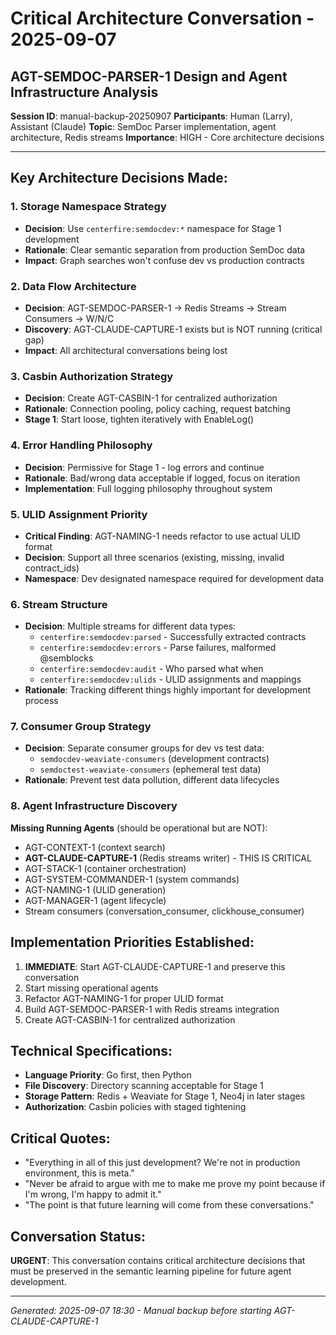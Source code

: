 # Critical Architecture Conversation - 2025-09-07
## AGT-SEMDOC-PARSER-1 Design and Agent Infrastructure Analysis

**Session ID**: manual-backup-20250907
**Participants**: Human (Larry), Assistant (Claude)
**Topic**: SemDoc Parser implementation, agent architecture, Redis streams
**Importance**: HIGH - Core architecture decisions

---

## Key Architecture Decisions Made:

### 1. Storage Namespace Strategy
- **Decision**: Use `centerfire:semdocdev:*` namespace for Stage 1 development
- **Rationale**: Clear semantic separation from production SemDoc data
- **Impact**: Graph searches won't confuse dev vs production contracts

### 2. Data Flow Architecture 
- **Decision**: AGT-SEMDOC-PARSER-1 → Redis Streams → Stream Consumers → W/N/C
- **Discovery**: AGT-CLAUDE-CAPTURE-1 exists but is NOT running (critical gap)
- **Impact**: All architectural conversations being lost

### 3. Casbin Authorization Strategy
- **Decision**: Create AGT-CASBIN-1 for centralized authorization
- **Rationale**: Connection pooling, policy caching, request batching
- **Stage 1**: Start loose, tighten iteratively with EnableLog()

### 4. Error Handling Philosophy
- **Decision**: Permissive for Stage 1 - log errors and continue
- **Rationale**: Bad/wrong data acceptable if logged, focus on iteration
- **Implementation**: Full logging philosophy throughout system

### 5. ULID Assignment Priority
- **Critical Finding**: AGT-NAMING-1 needs refactor to use actual ULID format
- **Decision**: Support all three scenarios (existing, missing, invalid contract_ids)
- **Namespace**: Dev designated namespace required for development data

### 6. Stream Structure
- **Decision**: Multiple streams for different data types:
  - `centerfire:semdocdev:parsed` - Successfully extracted contracts
  - `centerfire:semdocdev:errors` - Parse failures, malformed @semblocks  
  - `centerfire:semdocdev:audit` - Who parsed what when
  - `centerfire:semdocdev:ulids` - ULID assignments and mappings
- **Rationale**: Tracking different things highly important for development process

### 7. Consumer Group Strategy  
- **Decision**: Separate consumer groups for dev vs test data:
  - `semdocdev-weaviate-consumers` (development contracts)
  - `semdoctest-weaviate-consumers` (ephemeral test data)
- **Rationale**: Prevent test data pollution, different data lifecycles

### 8. Agent Infrastructure Discovery
**Missing Running Agents** (should be operational but are NOT):
- AGT-CONTEXT-1 (context search)
- **AGT-CLAUDE-CAPTURE-1** (Redis streams writer) - THIS IS CRITICAL
- AGT-STACK-1 (container orchestration)  
- AGT-SYSTEM-COMMANDER-1 (system commands)
- AGT-NAMING-1 (ULID generation)
- AGT-MANAGER-1 (agent lifecycle)
- Stream consumers (conversation_consumer, clickhouse_consumer)

## Implementation Priorities Established:
1. **IMMEDIATE**: Start AGT-CLAUDE-CAPTURE-1 and preserve this conversation
2. Start missing operational agents
3. Refactor AGT-NAMING-1 for proper ULID format
4. Build AGT-SEMDOC-PARSER-1 with Redis streams integration
5. Create AGT-CASBIN-1 for centralized authorization

## Technical Specifications:
- **Language Priority**: Go first, then Python
- **File Discovery**: Directory scanning acceptable for Stage 1
- **Storage Pattern**: Redis + Weaviate for Stage 1, Neo4j in later stages
- **Authorization**: Casbin policies with staged tightening

## Critical Quotes:
- "Everything in all of this just development? We're not in production environment, this is meta."
- "Never be afraid to argue with me to make me prove my point because if I'm wrong, I'm happy to admit it."
- "The point is that future learning will come from these conversations."

## Conversation Status:
**URGENT**: This conversation contains critical architecture decisions that must be preserved in the semantic learning pipeline for future agent development.

---
*Generated: 2025-09-07 18:30 - Manual backup before starting AGT-CLAUDE-CAPTURE-1*